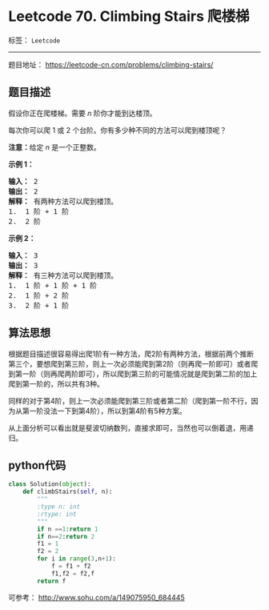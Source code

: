 ﻿# Leetcode 70. Climbing Stairs 爬楼梯

标签： `Leetcode`

---

题目地址： https://leetcode-cn.com/problems/climbing-stairs/  

## 题目描述  

<p>假设你正在爬楼梯。需要 <em>n</em>&nbsp;阶你才能到达楼顶。</p>

<p>每次你可以爬 1 或 2 个台阶。你有多少种不同的方法可以爬到楼顶呢？</p>

<p><strong>注意：</strong>给定 <em>n</em> 是一个正整数。</p>

<p><strong>示例 1：</strong></p>

<pre><strong>输入：</strong> 2
<strong>输出：</strong> 2
<strong>解释：</strong> 有两种方法可以爬到楼顶。
1.  1 阶 + 1 阶
2.  2 阶</pre>

<p><strong>示例 2：</strong></p>

<pre><strong>输入：</strong> 3
<strong>输出：</strong> 3
<strong>解释：</strong> 有三种方法可以爬到楼顶。
1.  1 阶 + 1 阶 + 1 阶
2.  1 阶 + 2 阶
3.  2 阶 + 1 阶
</pre>


## 算法思想  

根据题目描述很容易得出爬1阶有一种方法，爬2阶有两种方法，根据前两个推断第三个，要想爬到第三阶，则上一次必须能爬到第2阶（则再爬一阶即可）或者爬到第一阶（则再爬两阶即可），所以爬到第三阶的可能情况就是爬到第二阶的加上爬到第一阶的，所以共有3种。   

同样的对于第4阶，则上一次必须能爬到第三阶或者第二阶（爬到第一阶不行，因为从第一阶没法一下到第4阶），所以到第4阶有5种方案。  

从上面分析可以看出就是斐波切纳数列，直接求即可，当然也可以倒着退，用递归。   

## python代码  

```python
class Solution(object):
    def climbStairs(self, n):
        """
        :type n: int
        :rtype: int
        """
        if n ==1:return 1
        if n==2:return 2
        f1 = 1
        f2 = 2
        for i in range(3,n+1):
            f = f1 + f2
            f1,f2 = f2,f
        return f
```  

可参考： http://www.sohu.com/a/149075950_684445




